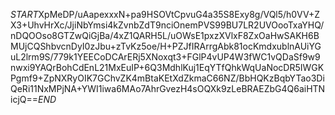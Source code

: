 $START$XpMeDP/uAapexxxN+pa9HSOVtCpvuG4a35S8Exy8g/VQl5/h0VV+ZX3+UhvHrXc/JjiNbYmsi4kZvnbZdT9nciOnemPVS99BU7LR2UVOooTxaYHQ/nDQOOso8GTZwQiGjBa/4xZ1QARH5L/uOWsE1pxzXVlxF8ZxOaHwSAKH6BMUjCQShbvcnDyI0zJbu+zTvKz5oe/H+PZJfIRArrgAbk81ocKmdxublnAUiYGuL2lrm9S/779k1YEECoDCArERj5XNoxqt3+FGlP4vUP4W3fWC1vQDaSf9w9nwxi9YAQrBohCdEnL21MxEuIP+6Q3MdhlKuj1EqYTfQhkWqUaNocDR5IWGKPgmf9+ZpNXRyOIK7GChvZK4mBtaKEtXdZkmaC66NZ/BbHQKzBqbYTao3DiQeRi11NxMPjNA+YWI1iwa6MAo7AhrGvezH4sOQXk9zLeBRAEZbG4Q6aiHTNicjQ==$END$